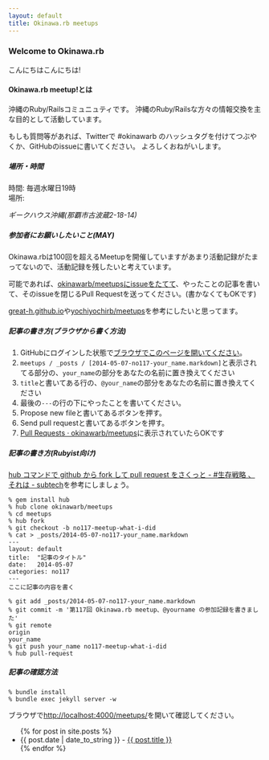 ```yaml
---
layout: default
title: Okinawa.rb meetups
---
```

### <a name="welcome-to-github-pages" class="anchor" href="#welcome-to-github-pages"><span class="octicon octicon-link"></span></a>Welcome to Okinawa.rb
こんにちはこんにちは!

#### Okinawa.rb meetup!とは
沖縄のRuby/Railsコミュニュティです。
沖縄のRuby/Railsな方々の情報交換を主な目的として活動しています。

もしも質問等があれば、Twitterで #okinawarb のハッシュタグを付けてつぶやくか、GitHubのissueに書いてください。
よろしくおねがいします。

##### 場所・時間
時間: 毎週水曜日19時<br/>
場所: <address>ギークハウス沖縄(那覇市古波蔵2-18-14)</address>

##### 参加者にお願いしたいこと(MAY)
Okinawa.rbは100回を超えるMeetupを開催していますがあまり活動記録がたまってないので、活動記録を残したいと考えています。

可能であれば、[okinawarb/meetupsにissueをたてて](https://github.com/okinawarb/meetups/issues?state=open)、やったことの記事を書いて、そのissueを閉じるPull Requestを送ってください。(書かなくてもOKです)

[great-h.github.io](http://great-h.github.io/)や[yochiyochirb/meetups](https://github.com/yochiyochirb/meetups)を参考にしたいと思ってます。

##### 記事の書き方(ブラウザから書く方法)
1. GitHubにログインした状態で[ブラウザでこのページを開いてください](https://github.com/okinawarb/meetups/new/gh-pages/_posts?filename=2014-05-07-no117-your_name.markdown&value=---%0Alayout%3A+default%0Atitle%3A++%22Okinawa.rb%20meetup!%20%23117%20%E3%82%84%E3%81%A3%E3%81%9F%E3%81%93%E3%81%A8%20@your_name%22%0Adate%3A+++2014-05-07%0Acategories%3A+no117%0A---%0A%E3%81%93%E3%81%93%E3%81%AB%E3%82%84%E3%81%A3%E3%81%9F%E3%81%93%E3%81%A8%E3%82%92%E6%9B%B8%E3%81%84%E3%81%A6%E3%81%8F%E3%81%A0%E3%81%95%E3%81%84)。
2. `meetups / _posts / [2014-05-07-no117-your_name.markdown]`と表示されてる部分の、`your_name`の部分をあなたの名前に置き換えてください
3. `title`と書いてある行の、`@your_name`の部分をあなたの名前に置き換えてください
4. 最後の`---`の行の下にやったことを書いてください。
5. Propose new fileと書いてあるボタンを押す。
6. Send pull requestと書いてあるボタンを押す。
7. [Pull Requests · okinawarb/meetups](https://github.com/okinawarb/meetups/pulls)に表示されていたらOKです

##### 記事の書き方(Rubyist向け)
[hub コマンドで github から fork して pull request をさくっと - #生存戦略 、それは - subtech](https://subtech.g.hatena.ne.jp/secondlife/20120611/1339411825)を参考にしましょう。

```
% gem install hub
% hub clone okinawarb/meetups
% cd meetups
% hub fork
% git checkout -b no117-meetup-what-i-did
% cat > _posts/2014-05-07-no117-your_name.markdown
---
layout: default
title:  "記事のタイトル"
date:   2014-05-07
categories: no117
---
ここに記事の内容を書く

% git add _posts/2014-05-07-no117-your_name.markdown
% git commit -m '第117回 Okinawa.rb meetup、@yourname の参加記録を書きました'
% git remote
origin
your_name
% git push your_name no117-meetup-what-i-did
% hub pull-request
```

##### 記事の確認方法
```
% bundle install
% bundle exec jekyll server -w
```

ブラウザで[http://localhost:4000/meetups/](http://localhost:4000/meetups/)を開いて確認してください。

<!-- fixme -->
<ul>
{% for post in site.posts %}
  <li>{{ post.date | date_to_string }} - <a href="{{ site.baseurl }}{{ post.url }}">{{ post.title }}</a></li>
{% endfor %}
</ul>
